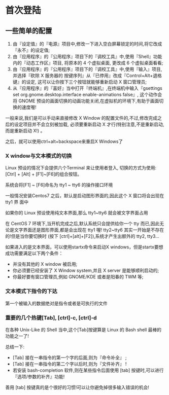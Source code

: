 # 首次登陆

## 一些简单的配置

1. 由『设定值』的『电源』项目中,修改一下进入空白屏幕锁定的时间,将它改成『永不』的设定值;
2. 由『应用程序』的『公用程序』项目下的『调校工具』中,使用『Shell』功能内的『动态工作区』项目,
将原本的 4 个虚拟桌面, 更改成 6 个虚拟桌面看看;
3. 由『应用程序』的『公用程序』项目下的『调校工具』中,使用『输入』项目,并选择『砍除 X 服务器的
按键序列』从『已停用』改成『Control+Alt+退格键』的设定, 这可以让你按下三个按钮就能够重新启动 X
窗口管理员;
4. 从『应用程序』的『喜好』当中打开『终端机』,在终端机中输入『gsettings set org.gnome.desktop.interface enable-animations false』, 这个动作会将 GNOME 预设的画面切换的动画功能关闭,在虚拟机的环境下,有助于画面切换的速度喔!

一般来说,我们是可以手动来直接修改 X Window 的配置文件的,不过,修改完成之后的设定项目并不会立刻被加载, 必须要重新启动 X 才行(特别注意,不是重新启动,而是重新启动 X!) 。

之后，就可以使用ctrl+alt+backspace来重启X Windows了

### X window与文本模式的切换
Linux 预设的情况下会提供六个Terminal 来让使用者登入, 切换的方式为使用:[Ctrl] + [Alt] + [F1]~[F6]的组合按钮。

系统会将[F1] ~ [F6]命名为 tty1 ~ tty6 的操作接口环境

一般情况安装Centos7 之后，默认是启动图形界面的,因此这个 X 窗口将会出现在 tty1 界
面中

如果你的 Linux 预设使用纯文本界面,那么 tty1~tty6 就会被文字界面占用

在 CentOS 7 环境下,当开机完成之后,默认系统只会提供给你一个 tty 而已,因此无论是文字界面还是图形界面,都是会出现在 tty1 喔! tty2~tty6 其实一开始是不存在的!但是当你要切换时 (按下 [ctrl]+[alt]+[F2]),系统才产生出额外的 tty2, tty3...

如果进入的是文本界面，可以使用startx命令来启动X windows，但是startx要想成功需要满足以下两个条件：
- 并没有其他的 X window 被启用;
- 你必须要已经安装了 X Window system,并且 X server 是能够顺利启动的;
- 你最好要有窗口管理员,例如 GNOME/KDE 或者是阳春的 TWM 等;

### 文本模式下指令的下达
第一个被输入的数据绝对是指令或者是可执行的文件

### 重要的几个热键[Tab], [ctrl]-c, [ctrl]-d

在各种 Unix-Like 的 Shell 当中,这个[Tab]按键算是 Linux 的 Bash shell 最棒的功能之一了!

总结一下:
- [Tab] 接在一串指令的第一个字的后面,则为『命令补全』
                                                 ;
- [Tab] 接在一串指令的第二个字以后时,则为『文件补齐』
                                                 !
- 若安装 bash-completion 软件,则在某些指令后面使用 [tab] 按键时,可以进行『选项/参数的补齐』功能!

善用 [tab] 按键真的是个很好的习惯!可以让你避免掉很多输入错误的机会!

